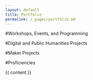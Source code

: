 ```yaml
---
layout: default
title: Portfolio
permalink: /_pages/portfolio.md
---
```


<article class="page">

  #Workshops, Events, and Programming
  
  #Digital and Public Humanities Projects
  
  #Maker Projects
  
  #Proficiencies

  <div class="entry">
    {{ content }}
  </div>
</article>

